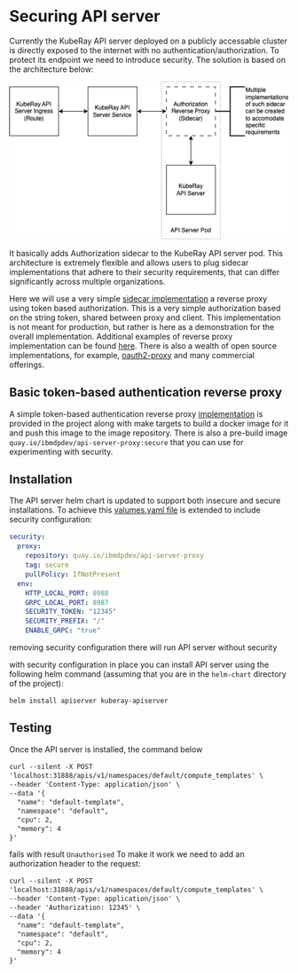 # Securing API server

Currently the KubeRay API server deployed on a publicly accessable cluster is directly exposed to the internet with no authentication/authorization. To protect its endpoint we need to introduce security.
The solution is based on the architecture below:

![Overall security implementation](img/authorization.png)

It basically adds Authorization sidecar to the KubeRay API server pod. This architecture is extremely flexible and allows users to plug sidecar implementations that adhere to their security requirements, that can differ significantly across multiple organizations.

Here we will use a very simple [sidecar implementation](../security/cmd/main.go) a reverse proxy using token based authorization. This is a very simple authorization based on the string token, shared between proxy and client. This implementation is not meant for production, but rather is here as a demonstration for the overall implementation. Additional examples of reverse proxy implementation can be found [here](https://github.com/blublinsky/auth-reverse-proxy). There is also a wealth of open source implementations, for example, [oauth2-proxy](https://github.com/oauth2-proxy/oauth2-proxy) and many commercial offerings.

## Basic token-based authentication reverse proxy

A simple token-based authentication reverse proxy [implementation](../security/cmd/main.go) is provided in the project along with make targets to build a docker image for it and push this image to the image repository. There is also a pre-build image `quay.io/ibmdpdev/api-server-proxy:secure` that you can use for experimenting with security.

## Installation

The API server helm chart is updated to support both insecure and secure installations. To achieve this [valumes.yaml file](../helm-chart/kuberay-apiserver/values.yaml) is extended to include security configuration:

```yaml
security:
  proxy:
    repository: quay.io/ibmdpdev/api-server-proxy
    tag: secure
    pullPolicy: IfNotPresent
  env:
    HTTP_LOCAL_PORT: 8988
    GRPC_LOCAL_PORT: 8987
    SECURITY_TOKEN: "12345"
    SECURITY_PREFIX: "/"
    ENABLE_GRPC: "true"
```

removing security configuration there will run API server without security

with security configuration in place you can install API server using the following helm command (assuming that you are in the `helm-chart` directory of the project):

```shell
helm install apiserver kuberay-apiserver
```

## Testing

Once the API server is installed, the command below

```shell
curl --silent -X POST 'localhost:31888/apis/v1/namespaces/default/compute_templates' \
--header 'Content-Type: application/json' \
--data '{
  "name": "default-template",
  "namespace": "default",
  "cpu": 2,
  "memory": 4
}'
```

fails with result `Unauthorised`
To make it work we need to add an authorization header to the request:

```shell
curl --silent -X POST 'localhost:31888/apis/v1/namespaces/default/compute_templates' \
--header 'Content-Type: application/json' \
--header 'Authorization: 12345' \
--data '{
  "name": "default-template",
  "namespace": "default",
  "cpu": 2,
  "memory": 4
}'
```
